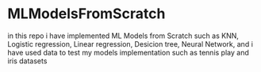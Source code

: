 # MLModelsFromScratch
in this repo i have implemented ML Models from Scratch such as KNN, Logistic regression, Linear regression, Desicion tree, Neural Network, and i have used data to test my models implementation such as tennis play and iris datasets
